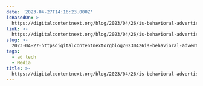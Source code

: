 ```yaml
---
date: '2023-04-27T14:16:23.000Z'
isBasedOn: >-
  https://digitalcontentnext.org/blog/2023/04/26/is-behavioral-advertising-good-for-consumers/
link: >-
  https://digitalcontentnext.org/blog/2023/04/26/is-behavioral-advertising-good-for-consumers/
slug: >-
  2023-04-27-httpsdigitalcontentnextorgblog20230426is-behavioral-advertising-good-for-consumers
tags:
  - ad tech
  - Media
title: >-
  https://digitalcontentnext.org/blog/2023/04/26/is-behavioral-advertising-good-for-consumers/
---
```


